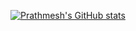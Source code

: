 








[![Prathmesh's GitHub stats](https://github-readme-stats.vercel.app/api?username=pra15mesh&show_icons=true)](https://github.com/pra15mesh)
